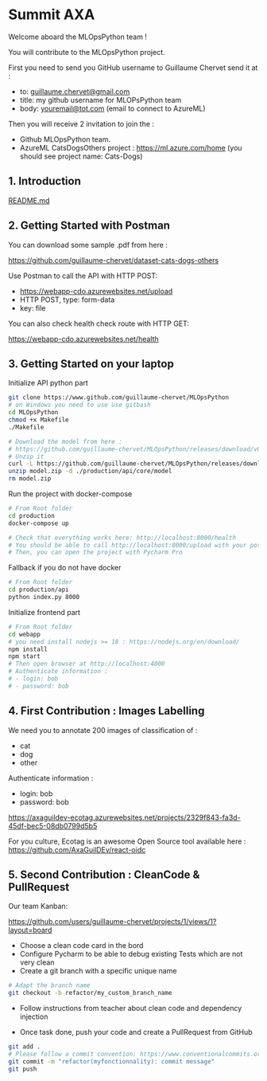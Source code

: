 # Summit AXA

Welcome aboard the MLOpsPython team !

You will contribute to the MLOpsPython project.

First you need to send you GitHub username to Guillaume Chervet send it at :
- to: guillaume.chervet@gmail.com
- title: my github username for MLOPsPython team
- body: youremail@tot.com (email to connect to AzureML)

Then you will receive 2 invitation to join the :
- Github MLOpsPython team.
- AzureML CatsDogsOthers project : https://ml.azure.com/home (you should see project name: Cats-Dogs)

## 1. Introduction

[README.md](README.md)

## 2. Getting Started with Postman

You can download some sample .pdf from here : 

https://github.com/guillaume-chervet/dataset-cats-dogs-others

Use Postman to call the API with HTTP POST:
- https://webapp-cdo.azurewebsites.net/upload
- HTTP POST, type: form-data
- key: file 

You can also check health check route with HTTP GET:

https://webapp-cdo.azurewebsites.net/health

## 3. Getting Started on your laptop

Initialize API python part
```sh
git clone https://www.github.com/guillaume-chervet/MLOpsPython
# on Windows you need to use use gitbash
cd MLOpsPython
chmod +x Makefile
./Makefile

# Download the model from here :
# https://github.com/guillaume-chervet/MLOpsPython/releases/download/v0.0.36/mlopspython_model.zip
# Unzip it 
curl -L https://github.com/guillaume-chervet/MLOpsPython/releases/download/v0.0.32/mlopspython_model.zip --output model.zip
unzip model.zip -d ./production/api/core/model
rm model.zip
```

Run the project with docker-compose
```sh
# From Root folder
cd production
docker-compose up

# Check that everything works here: http://localhost:8000/health
# You should be able to call http://localhost:8000/upload with your postman
# Then, you can open the project with Pycharm Pro
```

Fallback if you do not have docker
```sh
# From Root folder
cd production/api
python index.py 8000
```

Initialize frontend part
```sh
# From Root folder
cd webapp
# you need install nodejs >= 18 : https://nodejs.org/en/download/
npm install
npm start
# Then open browser at http://localhost:4000
# Authenticate information :
# - login: bob
# - password: bob
```

## 4. First Contribution : Images Labelling

We need you to annotate 200 images of classification of :
- cat
- dog
- other

Authenticate information :
- login: bob
- password: bob

https://axaguildev-ecotag.azurewebsites.net/projects/2329f843-fa3d-45df-bec5-08db0799d5b5

For you culture, Ecotag is an awesome Open Source tool available here :
https://github.com/AxaGuilDEv/react-oidc

## 5. Second Contribution : CleanCode & PullRequest

Our team Kanban:

https://github.com/users/guillaume-chervet/projects/1/views/1?layout=board

- Choose a clean code card in the bord
- Configure Pycharm to be able to debug existing Tests which are not very clean
- Create a git branch with a specific unique name 
```sh
# Adapt the branch name 
git checkout -b refactor/my_custom_branch_name
```
- Follow instructions from teacher about clean code and dependency injection

- Once task done, push your code and create a PullRequest from GitHub
```sh
git add .
# Please follow a commit convention: https://www.conventionalcommits.org/en/v1.0.0/
git commit -m "refactor(myfonctionnality): commit message"
git push
```
